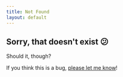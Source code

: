 ```yaml
---
title: Not Found
layout: default
---
```


<section id="error" class="container section">
    <h1>Sorry, that doesn't exist 😕</h1>
    <p>Should it, though?</p>
    <p>If you think this is a bug, <a href="https://github.com/AleksandrHovhannisyan/aleksandrhovhannisyan.github.io/issues/new?assignees=&labels=bug&template=bug_report.md&title=Bug+Report%3A+%5BConcise+Summary+Here%5D">please let me know</a>!</p>
</section>
